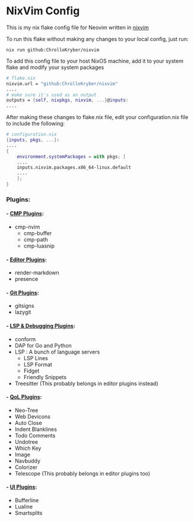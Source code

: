 # NixVim Config

This is my nix flake config file for Neovim written in [nixvim](https://github.com/nix-community/nixvim)

To run this flake without making any changes to your local config, just run:

```
nix run github:ChrolloKryber/nixvim
```

To add this config file to your host NixOS machine, add it to your system flake and modify your system packages

```nix
# flake.nix
nixvim.url = "github:ChrolloKryber/nixvim"
....
# make sure it's used as an output
outputs = {self, nixpkgs, nixvim, ...}@inputs:
....
```
After making these changes to flake.nix file, edit your configuration.nix file to include the following:
```nix
# configuration.nix
{inputs, pkgs, ...}:
....
{
    environment.systemPackages = with pkgs; [
    ....
    inputs.nixvim.packages.x86_64-linux.default
    ....
    ];
}
```

### Plugins:

#### - [CMP Plugins](./nvim/plugins/cmp/):
- cmp-nvim
    - cmp-buffer
    - cmp-path
    - cmp-luasnip

#### - [Editor Plugins](./nvim/plugins/editor/):
- render-markdown
- presence

#### - [Git Plugins](./nvim/plugins/git/):
- gitsigns
- lazygit

#### - [LSP & Debugging Plugins](./nvim/plugins/lsp/):
- conform
- DAP for Go and Python
- LSP : A bunch of language servers
    - LSP Lines
    - LSP Format
    - Fidget
    - Friendly Snippets
- Treesitter (This probably belongs in editor plugins instead)

#### - [QoL Plugins](./nvim/plugins/qol/):
- Neo-Tree
- Web Devicons
- Auto Close
- Indent Blanklines
- Todo Comments
- Undotree
- Which Key
- Image
- Navbuddy
- Colorizer
- Telescope (This probably belongs in editor plugins too)

#### - [UI Plugins](./nvim/plugins/ui/):
- Bufferline
- Lualine
- Smartsplits
